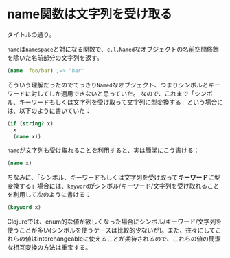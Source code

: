 # name関数は文字列を受け取る

タイトルの通り。

`name`は`namespace`と対になる関数で、`c.l.Named`なオブジェクトの名前空間修飾を除いた名前部分の文字列を返す。

```clj
(name 'foo/bar) ;=> "bar"
```

そういう理解だったのでてっきり`Named`なオブジェクト、つまりシンボルとキーワードに対してしか適用できないと思っていた。
なので、これまで「シンボル、キーワードもしくは文字列を受け取って文字列に型変換する」という場合には、以下のように書いていた：

```clj
(if (string? x)
  x
  (name x))
```

`name`が文字列も受け取れることを利用すると、実は簡潔にこう書ける：

```clj
(name x)
```

ちなみに、「シンボル、キーワードもしくは文字列を受け取って**キーワード**に型変換する」場合には、`keyword`がシンボル/キーワード/文字列を受け取れることを利用して次のように書ける：

```clj
(keyword x)
```

Clojureでは、enum的な値が欲しくなった場合にシンボル/キーワード/文字列を使うことが多い(シンボルを使うケースは比較的少ないが)。また、往々にしてこれらの値はinterchangeableに使えることが期待されるので、これらの値の簡潔な相互変換の方法は重宝する。
